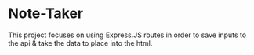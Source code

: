 # Note-Taker

This project focuses on using Express.JS routes in order to save inputs to the api & take the data to place into the html.
